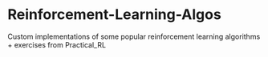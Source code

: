 # Reinforcement-Learning-Algos
Custom implementations of some popular reinforcement learning algorithms + exercises from Practical_RL
